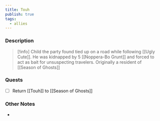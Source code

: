 ```yaml
---
title: Touh
publish: true
tags:
  - allies
---
```

### Description
>[!info] Child the party found tied up on a road while following [[Ugly Cute]]. He was kidnapped by 5 [[Noppera-Bo Grunt]] and forced to act as bait for unsuspecting travelers. Originally a resident of [[Season of Ghosts]]
### Quests
- [ ] Return [[Touh]] to [[Season of Ghosts]]
### Other Notes
- 